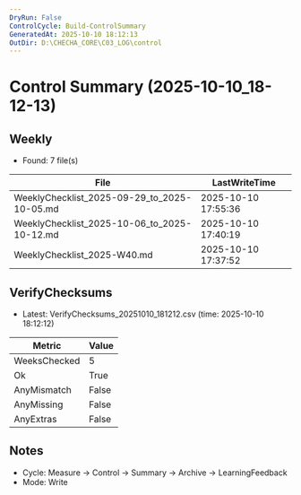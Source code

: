 ```yaml
---
DryRun: False
ControlCycle: Build-ControlSummary
GeneratedAt: 2025-10-10 18:12:13
OutDir: D:\CHECHA_CORE\C03_LOG\control
---
```

# Control Summary (2025-10-10_18-12-13)

## Weekly
- Found: 7 file(s)

| File | LastWriteTime |
|---|---|
| WeeklyChecklist_2025-09-29_to_2025-10-05.md | 2025-10-10 17:55:36 |
| WeeklyChecklist_2025-10-06_to_2025-10-12.md | 2025-10-10 17:40:19 |
| WeeklyChecklist_2025-W40.md | 2025-10-10 17:37:52 |

## VerifyChecksums
- Latest: VerifyChecksums_20251010_181212.csv (time: 2025-10-10 18:12:12)

| Metric | Value |
|---|---|
| WeeksChecked | 5 |
| Ok           | True |
| AnyMismatch  | False |
| AnyMissing   | False |
| AnyExtras    | False |

## Notes
- Cycle: Measure → Control → Summary → Archive → LearningFeedback
- Mode: Write

